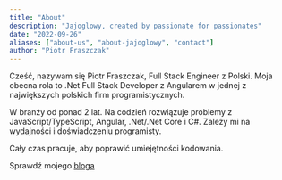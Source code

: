 ```yaml
---
title: "About"
description: "Jajoglowy, created by passionate for passionates"
date: "2022-09-26"
aliases: ["about-us", "about-jajoglowy", "contact"]
author: "Piotr Fraszczak"
---
```


Cześć, nazywam się Piotr Fraszczak, Full Stack Engineer z Polski.
Moja obecna rola to .Net Full Stack Developer z Angularem w jednej z największych polskich firm programistycznych.

W branży od ponad 2 lat.
Na codzień rozwiązuje problemy z JavaScript/TypeScript, Angular, .Net/.Net Core i C#. Zależy mi na wydajności i doświadczeniu programisty.

Cały czas pracuje, aby poprawić umiejętności kodowania.


<!-- [GitHub](https://github.com/Fraszczak) Chcesz rzucić okiem na moje obecne projekty niekomercyjne? -->

Sprawdź mojego [bloga](/posts/) 

<!-- [Projekty](/projects/) Chcesz dowiedzieć się więcej o projektach, w których byłem lub jestem teraz? -->

<!-- [Kontakt](/contact/) Chcesz się ze mną skontaktować? -->
